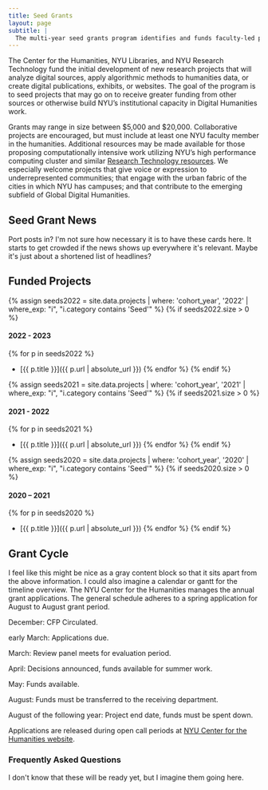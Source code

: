 ```yaml
---
title: Seed Grants
layout: page
subtitle: |
  The multi-year seed grants program identifies and funds faculty-led projects that creatively bridge humanistic scholarship with new forms of computation, digital publishing, and digitization.
---
```


The Center for the Humanities, NYU Libraries, and NYU Research Technology fund the initial development of new research projects that will analyze digital sources, apply algorithmic methods to humanities data, or create digital publications, exhibits, or websites. The goal of the program is to seed projects that may go on to receive greater funding from other sources or otherwise build NYU’s institutional capacity in Digital Humanities work.

Grants may range in size between $5,000 and $20,000. Collaborative projects are encouraged, but must include at least one NYU faculty member in the humanities. Additional resources may be made available for those proposing computationally intensive work utilizing NYU’s high performance computing cluster and similar [Research Technology resources](https://www.nyu.edu/research/navigating-research-technology.html). We especially welcome projects that give voice or expression to underrepresented communities; that engage with the urban fabric of the cities in which NYU has campuses; and that contribute to the emerging subfield of Global Digital Humanities.

## Seed Grant News
Port posts in? I'm not sure how necessary it is to have these cards here. It starts to get crowded if the news shows up everywhere it's relevant. Maybe it's just about a shortened list of headlines?

## Funded Projects

{% assign seeds2022 = site.data.projects | where: 'cohort_year', '2022' | where_exp: "i", "i.category contains 'Seed'" %}
{% if seeds2022.size > 0 %}
#### 2022 - 2023
{% for p in seeds2022 %}
- [{{ p.title }}]({{ p.url | absolute_url }})
{% endfor %}
{% endif %}

{% assign seeds2021 = site.data.projects | where: 'cohort_year', '2021' | where_exp: "i", "i.category contains 'Seed'" %}
{% if seeds2021.size > 0 %}
#### 2021 - 2022
{% for p in seeds2021 %}
- [{{ p.title }}]({{ p.url | absolute_url }})
{% endfor %}
{% endif %}

{% assign seeds2020 = site.data.projects | where: 'cohort_year', '2020' | where_exp: "i", "i.category contains 'Seed'" %}
{% if seeds2020.size > 0 %}
#### 2020 – 2021
{% for p in seeds2020 %}
- [{{ p.title }}]({{ p.url | absolute_url }})
{% endfor %}
{% endif %}

## Grant Cycle

I feel like this might be nice as a gray content block so that it sits apart from the above information. I could also imagine a calendar or gantt for the timeline overview.
The NYU Center for the Humanities manages the annual grant applications. The general schedule adheres to a spring application for August to August grant period.

December: CFP Circulated.

early March: Applications due.

March: Review panel meets for evaluation period.

April: Decisions announced, funds available for summer work.

May: Funds available.

August: Funds must be transferred to the receiving department.

August of the following year: Project end date, funds must be spent down.

Applications are released during open call periods at [NYU Center for the Humanities website](https://nyuhumanities.org/opportunity/digital-humanities-seed-grants/).

### Frequently Asked Questions
I don't know that these will be ready yet, but I imagine them going here.
